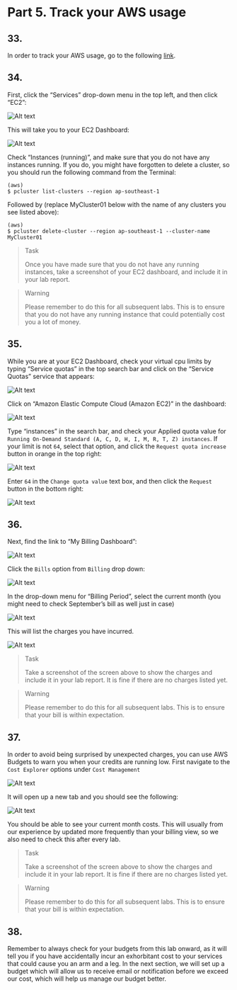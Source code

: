 # Part 5. Track your AWS usage

## 33.
In order to track your AWS usage, go to the following [link](https://console.aws.amazon.com).

## 34.
First, click the “Services” drop-down menu in the top left, and then click “EC2”: 

![Alt text](image.png)

This will take you to your EC2 Dashboard:

![Alt text](image-1.png)

Check “Instances (running)”, and make sure that you do not have any instances running. If you do, you might have forgotten to delete a cluster, so you should run the following command from the Terminal:

```shell
(aws) 
$ pcluster list-clusters --region ap-southeast-1
```

Followed by (replace MyCluster01 below with the name of any clusters you see listed above):

```shell
(aws) 
$ pcluster delete-cluster --region ap-southeast-1 --cluster-name MyCluster01
```

> <p class="task"> Task
>
> Once you have made sure that you do not have any running instances, take a screenshot of your EC2 dashboard, and include it in your lab report. 
> 

> <p class="warn"> Warning
> 
> Please remember to do this for all subsequent labs. This is to ensure that you do not have any running instance that could potentially cost you a lot of money.


## 35.
While you are at your EC2 Dashboard, check your virtual cpu limits by typing “Service quotas” in the top search bar and click on the “Service Quotas” service that appears:

![Alt text](image-2.png)

Click on “Amazon Elastic Compute Cloud (Amazon EC2)” in the dashboard:

![Alt text](image-3.png)

Type “instances” in the search bar, and check your Applied quota value for `Running On-Demand Standard (A, C, D, H, I, M, R, T, Z) instances`. If your limit is not `64`, select that option, and click the `Request quota increase` button in orange in the top right:

![Alt text](image-4.png)

Enter `64` in the `Change quota value` text box, and then click the `Request` button in the bottom right:

![Alt text](image-5.png)

## 36.
Next, find the link to “My Billing Dashboard”:

![Alt text](image-6.png)

Click the `Bills` option from `Billing` drop down:

![Alt text](image-7.png)

In the drop-down menu for “Billing Period”, select the current month (you might need to check September’s bill as well just in case)

![Alt text](image-8.png)

This will list the charges you have incurred.

![Alt text](image-24.png)

> <p class="task"> Task
>
> Take a screenshot of the screen above to show the charges and include it in your lab report. It is fine if there are no charges listed yet.

> <p class="warn"> Warning
> 
> Please remember to do this for all subsequent labs. This is to ensure that your bill is within expectation.

## 37.
In order to avoid being surprised by unexpected charges, you can use AWS Budgets to warn you when your credits are running low. First navigate to the `Cost Explorer` options under `Cost Management`

![Alt text](image-9.png)

It will open up a new tab and you should see the following:

![Alt text](image-10.png)

You should be able to see your current month costs. This will usually from our experience by updated more frequently than your billing view, so we also need to check this after every lab.

> <p class="task"> Task
>
> Take a screenshot of the screen above to show the charges and include it in your lab report. It is fine if there are no charges listed yet.

> <p class="warn"> Warning
> 
> Please remember to do this for all subsequent labs. This is to ensure that your bill is within expectation.


## 38.
Remember to always check for your budgets from this lab onward, as it will tell you if you have accidentally incur an exhorbitant cost to your services that could cause you an arm and a leg. In the next section, we will set up a budget which will allow us to receive email or notification before we exceed our cost, which will help us manage our budget better.